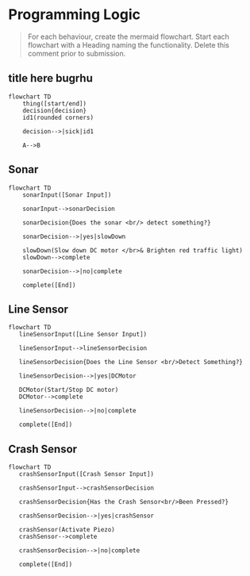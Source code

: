 # Programming Logic

> For each behaviour, create the mermaid flowchart. Start each flowchart with a Heading naming the functionality. Delete this comment prior to submission.

## title here bugrhu

```mermaid
flowchart TD
    thing([start/end])
    decision{decision}
    id1(rounded corners)

    decision-->|sick|id1

    A-->B

```


## Sonar 
```mermaid 
flowchart TD
    sonarInput([Sonar Input])

    sonarInput-->sonarDecision

    sonarDecision{Does the sonar <br/> detect something?}

    sonarDecision-->|yes|slowDown

    slowDown(Slow down DC motor </br>& Brighten red traffic light)
    slowDown-->complete

    sonarDecision-->|no|complete

    complete([End])
```
## Line Sensor 
 ```mermaid
 flowchart TD
    lineSensorInput([Line Sensor Input])

    lineSensorInput-->lineSensorDecision

    lineSensorDecision{Does the Line Sensor <br/>Detect Something?}

    lineSensorDecision-->|yes|DCMotor

    DCMotor(Start/Stop DC motor)
    DCMotor-->complete

    lineSensorDecision-->|no|complete

    complete([End])
```
## Crash Sensor
 ```mermaid
 flowchart TD
    crashSensorInput([Crash Sensor Input])

    crashSensorInput-->crashSensorDecision

    crashSensorDecision{Has the Crash Sensor<br/>Been Pressed?}

    crashSensorDecision-->|yes|crashSensor

    crashSensor(Activate Piezo)
    crashSensor-->complete

    crashSensorDecision-->|no|complete

    complete([End])
```